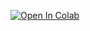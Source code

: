 [![Open In Colab](https://colab.research.google.com/assets/colab-badge.svg)](https://colab.research.google.com/github/Spandana-28/sales-data-analysis/blob/main/notebooks/sales_analysis.ipynb)
